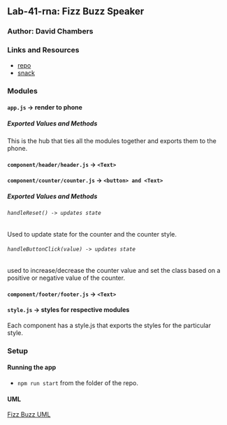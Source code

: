## Lab-41-rna: Fizz Buzz Speaker

### Author: David Chambers

### Links and Resources
* [repo](https://github.com/dlchambersjr/lab-41-rna)
* [snack](https://snack.expo.io/@dlchambersjr/rna-counter)


### Modules
#### `app.js` -> render to phone
##### Exported Values and Methods
This is the hub that ties all the modules together and exports them to the phone.

#### `component/header/header.js` -> `<Text>`

#### `component/counter/counter.js` -> `<button> and <Text>`
##### Exported Values and Methods

###### `handleReset() -> updates state`
Used to update state for the counter and the counter style.

###### `handleButtonClick(value) -> updates state`
used to increase/decrease the counter value and set the class based on a positive or negative value of the counter.

#### `component/footer/footer.js` -> `<Text>`

#### `style.js` -> styles for respective modules
Each component has a style.js that exports the styles for the particular style.

### Setup

#### Running the app
* `npm run start` from the folder of the repo.

#### UML
[Fizz Buzz UML](https://raw.githubusercontent.com/dlchambersjr/lab-41-rna/master/lab-41-rna-uml.jpg)
